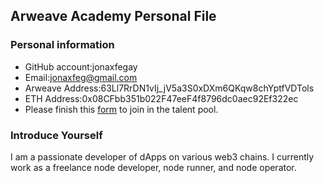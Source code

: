 ## Arweave Academy Personal File

### Personal information

- GitHub account:jonaxfegay
- Email:jonaxfeg@gmail.com
- Arweave Address:63Ll7RrDN1vIj_jV5a3S0xDXm6QKqw8chYptfVDTols
- ETH Address:0x08CFbb351b022F47eeF4f8796dc0aec92Ef322ec
- Please finish this [form](https://docs.google.com/forms/d/e/1FAIpQLSfWA5fIIcBgmRppm3jNz5vmf9Mai_QMVil-2pO4r7YKn_Zhtw/viewform?usp=sf_link) to join in the talent pool.

### Introduce Yourself
I am a passionate developer of dApps on various web3 chains. I currently work as a freelance node developer, node runner, and node operator.


